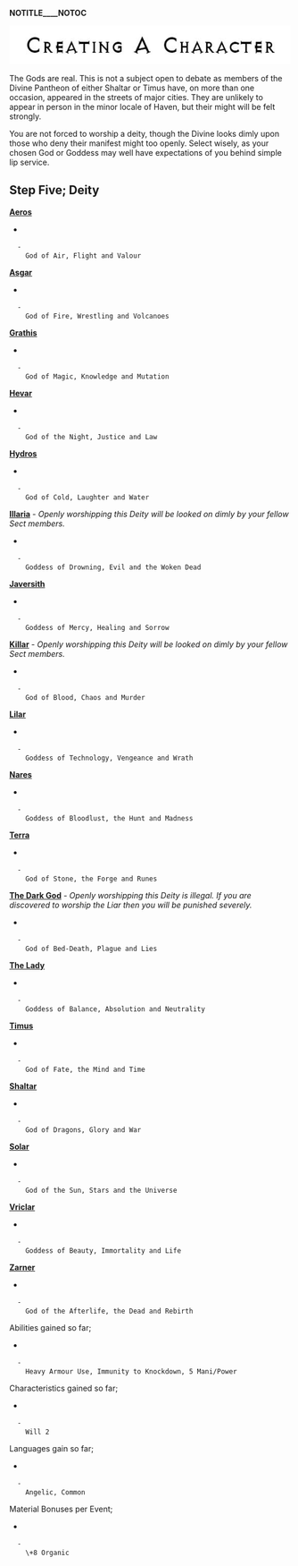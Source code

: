 __NOTITLE____NOTOC__

<div class="center" style="width: auto; margin-left: auto; margin-right: auto;">

![<File:CharGen.jpg>](CharGen.jpg "File:CharGen.jpg")

</div>

The Gods are real. This is not a subject open to debate as members of
the Divine Pantheon of either Shaltar or Timus have, on more than one
occasion, appeared in the streets of major cities. They are unlikely to
appear in person in the minor locale of Haven, but their might will be
felt strongly.

You are not forced to worship a deity, though the Divine looks dimly
upon those who deny their manifest might too openly. Select wisely, as
your chosen God or Goddess may well have expectations of you behind
simple lip service.

## **Step Five; Deity**

**[Aeros](GoldAngelEarthTA "wikilink")**

  -

      -
        God of Air, Flight and Valour

**[Asgar](GoldAngelEarthTAs "wikilink")**

  -

      -
        God of Fire, Wrestling and Volcanoes

**[Grathis](GoldAngelEarthTG "wikilink")**

  -

      -
        God of Magic, Knowledge and Mutation

**[Hevar](GoldAngelEarthTH "wikilink")**

  -

      -
        God of the Night, Justice and Law

**[Hydros](GoldAngelEarthTHy "wikilink")**

  -

      -
        God of Cold, Laughter and Water

**[Illaria](GoldAngelEarthTI "wikilink")** - *Openly worshipping this
Deity will be looked on dimly by your fellow Sect members.*

  -

      -
        Goddess of Drowning, Evil and the Woken Dead

**[Javersith](GoldAngelEarthTJ "wikilink")**

  -

      -
        Goddess of Mercy, Healing and Sorrow

**[Killar](GoldAngelEarthTK "wikilink")** - *Openly worshipping this
Deity will be looked on dimly by your fellow Sect members.*

  -

      -
        God of Blood, Chaos and Murder

**[Lilar](GoldAngelEarthTL "wikilink")**

  -

      -
        Goddess of Technology, Vengeance and Wrath

**[Nares](GoldAngelEarthTN "wikilink")**

  -

      -
        Goddess of Bloodlust, the Hunt and Madness

**[Terra](GoldAngelEarthTT "wikilink")**

  -

      -
        God of Stone, the Forge and Runes

**[The Dark God](GoldAngelEarthTDG "wikilink")** - *Openly worshipping
this Deity is illegal. If you are discovered to worship the Liar then
you will be punished severely.*

  -

      -
        God of Bed-Death, Plague and Lies

**[The Lady](GoldAngelEarthTTL "wikilink")**

  -

      -
        Goddess of Balance, Absolution and Neutrality

**[Timus](GoldAngelEarthTT "wikilink")**

  -

      -
        God of Fate, the Mind and Time

**[Shaltar](GoldAngelEarthTS "wikilink")**

  -

      -
        God of Dragons, Glory and War

**[Solar](GoldAngelEarthTSo "wikilink")**

  -

      -
        God of the Sun, Stars and the Universe

**[Vriclar](GoldAngelEarthTV "wikilink")**

  -

      -
        Goddess of Beauty, Immortality and Life

**[Zarner](GoldAngelEarthTZ "wikilink")**

  -

      -
        God of the Afterlife, the Dead and Rebirth

Abilities gained so far;

  -

      -
        Heavy Armour Use, Immunity to Knockdown, 5 Mani/Power

Characteristics gained so far;

  -

      -
        Will 2

Languages gain so far;

  -

      -
        Angelic, Common

Material Bonuses per Event;

  -

      -
        \+8 Organic